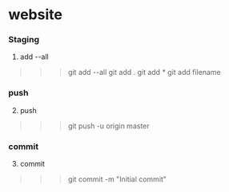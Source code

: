 # website

### Staging

1. add --all

> > > git add --all
> > > git add .
> > > git add \*
> > > git add filename

### push

2. push

> > > git push -u origin master

### commit

3. commit

> > > git commit -m "Initial commit"

